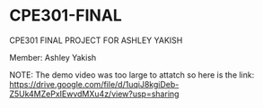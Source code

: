 # CPE301-FINAL
CPE301 FINAL PROJECT FOR ASHLEY YAKISH

Member:
Ashley Yakish

NOTE:
The demo video was too large to attatch so here is the link:
https://drive.google.com/file/d/1uqiJ8kgiDeb-Z5Uk4MZePxIEwvdMXu4z/view?usp=sharing 

